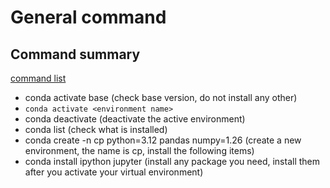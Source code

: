# General command

## Command summary

[command list](https://xiaoxl.github.io/pr24/contents/app/virtenv.html)

- conda activate base (check base version, do not install any other)
- `conda activate <environment name>`
- conda deactivate (deactivate the active environment)
- conda list (check what is installed)
- conda create -n cp python=3.12 pandas numpy=1.26 (create a new environment, the name is cp, install the following items)
- conda install ipython jupyter (install any package you need, install them after you activate your virtual environment)

